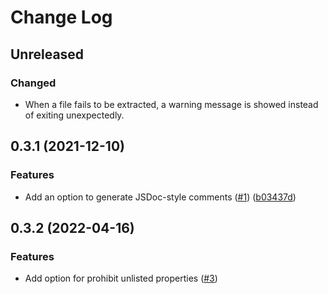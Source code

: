 # Change Log

## Unreleased

### Changed

- When a file fails to be extracted, a warning message is showed instead of exiting unexpectedly.

## 0.3.1 (2021-12-10)

### Features

- Add an option to generate JSDoc-style comments ([#1](https://github.com/d-kimuson/type-predicates-generator/issues/1)) ([b03437d](https://github.com/d-kimuson/type-predicates-generator/commit/b03437dd1e76103de894d9fff9de8ace63173f24))

## 0.3.2 (2022-04-16)

### Features

- Add option for prohibit unlisted properties ([#3](https://github.com/d-kimuson/type-predicates-generator/pull/3))
